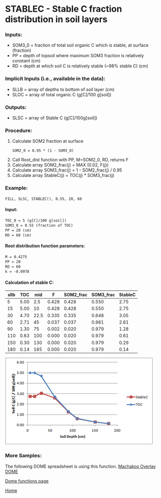 # STABLEC - Stable C fraction distribution in soil layers

### Inputs:
* SOM3_0 = fraction of total soil organic C which is stable, at surface (fraction)
* PP = depth of topsoil where maximum SOM3 fraction is relatively constant (cm)
* RD = depth at which soil C is relatively stable (~98% stable C) (cm)

### Implicit Inputs (i.e., available in the data):
* SLLB = array of depths to bottom of soil layer (cm)
* SLOC = array of total organic C (g[C]/100 g[soil])

### Outputs:
* SLSC = array of Stable C (g[C]/100g[soil])

### Procedure:
1.	Calculate SOM2 fraction at surface 
    ```Fortran
    SOM2_0 = 0.95 * (1 - SOM3_0)
    ```
2.	Call Root_dist function with PP, M=SOM2_0, RD, returns F
3.	Calculate array SOM2_frac(j) = MAX (0.02, F(j))
4.	Calculate array SOM3_frac(j) = 1 - SOM2_frac(j) / 0.95
5.	Calculate array StableC(j) = TOC(j) * SOM3_frac(j)

### Example:
```
FILL, SLSC, STABLEC(), 0.55, 20, 60
```

#### Input:
```
TOC_0 = 5 (g[C]/100 g[soil])
SOM3_0 = 0.55 (fraction of TOC)
PP = 20 (cm)
RD = 60 (cm)
```

#### Root distribution function parameters:
```
M = 0.4275
PP = 20
RD = 60
k = -0.0978
```

#### Calculation of stable C:
|sllb|TOC|mid|F|SOM2_frac|SOM3_frac|StableC|
|-|-|-|-|-|-|-|
|5|5.00|2.5|0.428|0.428|0.550|2.75|
|15|5.00|10|0.428|0.428|0.550|2.75|
|30|4.70|22.5|0.335|0.335|0.648|3.05|
|60|2.71|45|0.037|0.037|0.961|2.61|
|90|1.30|75|0.002|0.020|0.979|1.28|
|110|0.63|100|0.000|0.020|0.979|0.61|
|150|0.30|130|0.000|0.020|0.979|0.29|
|180|0.14|165|0.000|0.020|0.979|0.14|

![image](images/STABLEC.png)

### More Samples:
The following DOME spreadsheet is using this function.
[Machakos Overlay DOME](https://github.com/agmip/json-translation-samples/blob/master/Maize_Machakos/raw/Field_Overlay-Machakos-MAZ.xlsx?raw=true)

[Dome functions page](DOME_functions.md)

[Home](index.md)


